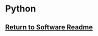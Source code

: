 # Python
## [Return to Software Readme](https://github.com/ARTS-Laboratory/Senior-Design-Project-EMCH427-002-Team-4-Downey/tree/main/CLAMS_Software#readme)
